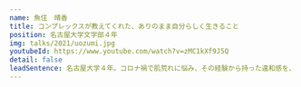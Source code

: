 ```yaml
---
name: 魚住　晴香
title: コンプレックスが教えてくれた、ありのまま自分らしく生きること
position: 名古屋大学文学部４年
img: talks/2021/uozumi.jpg
youtubeId: https://www.youtube.com/watch?v=zMC1kXf9J5Q
detail: false
leadSentence: 名古屋大学４年。コロナ禍で肌荒れに悩み、その経験から持った違和感を、ありのままの状態でSNSで発信。現在は大学に通いながらモデレーターや司会業を務める他、キャリア・コンプレックスなどをテーマに発信を行う。
---
```

